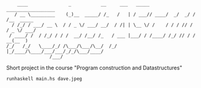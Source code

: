 ```
    ____               _           __     ___   _____ __________________         
   / __ \_________    (_)__  _____/ /_   /   | / ___// ____/  _/  _/ / /__  _____
  / /_/ / ___/ __ \  / / _ \/ ___/ __/  / /| | \__ \/ /    / / / // / / _ \/ ___/
 / ____/ /  / /_/ / / /  __/ /__/ /_   / ___ |___/ / /____/ /_/ // / /  __(__  )
/_/   /_/   \____/_/ /\___/\___/\__/  /_/  |_/____/\____/___/___/_/_/\___/____/  
                /___/                                                            
```

Short project in the course "Program construction and Datastructures"

`runhaskell main.hs dave.jpeg`
